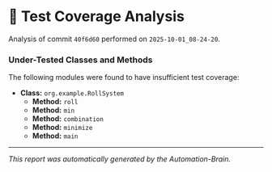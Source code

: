 # 🤖 Test Coverage Analysis

Analysis of commit `40f6d60` performed on `2025-10-01_08-24-20`.
### Under-Tested Classes and Methods
The following modules were found to have insufficient test coverage:

- **Class:** `org.example.RollSystem`
  - **Method:** `roll`
  - **Method:** `min`
  - **Method:** `combination`
  - **Method:** `minimize`
  - **Method:** `main`

---
*This report was automatically generated by the Automation-Brain.*